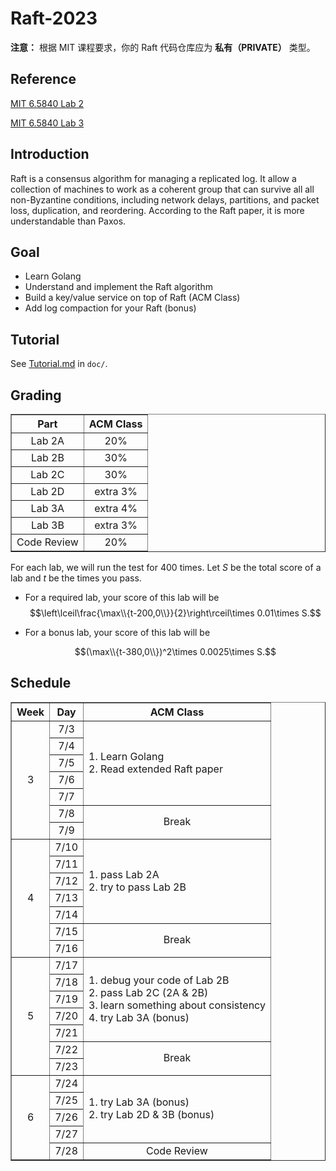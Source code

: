 # Raft-2023

**注意：** 根据 MIT 课程要求，你的 Raft 代码仓库应为 **私有（PRIVATE）** 类型。

## Reference

[MIT 6.5840 Lab 2](https://pdos.csail.mit.edu/6.824/labs/lab-raft.html)

[MIT 6.5840 Lab 3](https://pdos.csail.mit.edu/6.824/labs/lab-kvraft.html)

## Introduction

Raft is a consensus algorithm for managing a replicated log. It allow a collection of machines to work as a coherent group that can survive all all non-Byzantine conditions, including network delays, partitions, and packet loss, duplication, and reordering. According to the Raft paper, it is more understandable than Paxos.

## Goal

- Learn Golang
- Understand and implement the Raft algorithm
- Build a key/value service on top of Raft (ACM Class)
- Add log compaction for your Raft (bonus)

## Tutorial

See [Tutorial.md](doc/Tutorial.md) in `doc/`.

## Grading

<table border="1" cellpadding="1" cellspacing="1">
	<thead>
		<tr>
			<th scope="col" style="text-align:center">Part</th>
			<th scope="col" style="text-align:center">ACM Class</th>
		</tr>
	</thead>
	<tbody>
		<tr>
			<td style="text-align:center">Lab 2A</td>
			<td style="text-align:center">20%</td>
		</tr>
		<tr>
			<td style="text-align:center">Lab 2B</td>
			<td style="text-align:center">30%</td>
		</tr>
		<tr>
			<td style="text-align:center">Lab 2C</td>
			<td style="text-align:center">30%</td>
		</tr>
		<tr>
			<td style="text-align:center">Lab 2D</td>
			<td style="text-align:center">extra 3%</td>
		</tr>
		<tr>
			<td style="text-align:center">Lab 3A</td>
            <td style="text-align:center">extra 4%</td>
		</tr>
		<tr>
			<td style="text-align:center">Lab 3B</td>
			<td style="text-align:center">extra 3%</td>
		</tr>
		<tr>
			<td style="text-align:center">Code Review</td>
			<td colspan="1" rowspan="1" style="text-align:center">20%</td>
		</tr>
	</tbody>
</table>


For each lab, we will run the test for  $400$ times. Let $S$ be the total score of a lab and $t$ be the times you pass. 

- For a required lab,  your score of this lab will be 
  $$\left\lceil\frac{\max\\{t-200,0\\}}{2}\right\rceil\times 0.01\times S.$$

- For a bonus lab, your score of this lab will be

  $$(\max\\{t-380,0\\})^2\times 0.0025\times S.$$

## Schedule

<table border="1" cellpadding="1" cellspacing="1">
	<thead>
		<tr>
			<th scope="col" style="text-align:center">Week</th>
			<th scope="col" style="text-align:center">Day</th>
			<th scope="col" style="text-align:center">ACM Class</th>
		</tr>
	</thead>
	<tbody>
		<tr>
			<td colspan="1" rowspan="7" style="text-align:center">3</td>
			<td style="text-align:center">7/3</td>
			<td colspan="1" rowspan="5">
			<div>1. Learn Golang</div>
			<div>2. Read extended Raft paper</div>
			</td>
		</tr>
		<tr>
			<td style="text-align:center">7/4</td>
		</tr>
		<tr>
			<td style="text-align:center">7/5</td>
		</tr>
		<tr>
			<td style="text-align:center">7/6</td>
		</tr>
		<tr>
			<td style="text-align:center">7/7</td>
		</tr>
		<tr>
			<td style="text-align:center">7/8</td>
			<td colspan="1" rowspan="2" style="text-align:center">Break</td>
		</tr>
		<tr>
			<td style="text-align:center">7/9</td>
		</tr>
		<tr>
			<td colspan="1" rowspan="7" style="text-align:center">4</td>
			<td style="text-align:center">7/10</td>
			<td colspan="1" rowspan="5">1. pass Lab 2A<br />
			2. try to pass Lab 2B</td>
		</tr>
		<tr>
			<td style="text-align:center">7/11</td>
		</tr>
		<tr>
			<td style="text-align:center">7/12</td>
		</tr>
		<tr>
			<td style="text-align:center">7/13</td>
		</tr>
		<tr>
			<td style="text-align:center">7/14</td>
		</tr>
		<tr>
			<td style="text-align:center">7/15</td>
			<td colspan="1" rowspan="2" style="text-align:center">Break</td>
		</tr>
		<tr>
			<td style="text-align:center">7/16</td>
		</tr>
		<tr>
			<td colspan="1" rowspan="7" style="text-align:center">5</td>
			<td style="text-align:center">7/17</td>
			<td colspan="1" rowspan="5">1. debug your code of Lab 2B<br />
			2. pass Lab 2C (2A &amp; 2B)<br />
			3. learn something about consistency<br />
			4. try Lab 3A (bonus)</td>
		</tr>
		<tr>
			<td style="text-align:center">7/18</td>
		</tr>
		<tr>
			<td style="text-align:center">7/19</td>
		</tr>
		<tr>
			<td style="text-align:center">7/20</td>
		</tr>
		<tr>
			<td style="text-align:center">7/21</td>
		</tr>
		<tr>
			<td style="text-align:center">7/22</td>
			<td colspan="1" rowspan="2" style="text-align:center">Break</td>
		</tr>
		<tr>
			<td style="text-align:center">7/23</td>
		</tr>
		<tr>
			<td colspan="1" rowspan="5" style="text-align:center">6</td>
			<td style="text-align:center">7/24</td>
			<td colspan="1" rowspan="4">1. try Lab 3A (bonus)<br />
			2. try Lab 2D &amp; 3B (bonus)</td>
		</tr>
		<tr>
			<td style="text-align:center">7/25</td>
		</tr>
		<tr>
			<td style="text-align:center">7/26</td>
		</tr>
		<tr>
			<td style="text-align:center">7/27</td>
		</tr>
		<tr>
			<td style="text-align:center">7/28</td>
			<td style="text-align:center">Code Review</td>
		</tr>
	</tbody>
</table>
